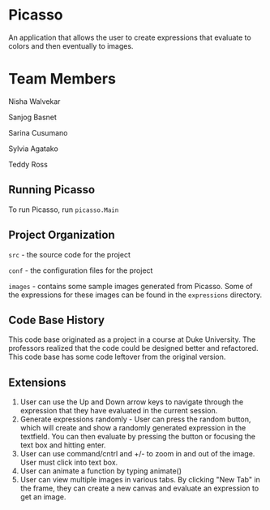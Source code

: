 # Picasso

An application that allows the user to create expressions that
evaluate to colors and then eventually to images.


# Team Members
Nisha Walvekar

Sanjog Basnet

Sarina Cusumano

Sylvia Agatako

Teddy Ross

## Running Picasso

To run Picasso, run `picasso.Main`

## Project Organization

`src` - the source code for the project

`conf` - the configuration files for the project

`images` - contains some sample images generated from Picasso. Some of the expressions for these images can be found in the `expressions` directory.

## Code Base History

This code base originated as a project in a course at Duke University.  The professors realized that the code could be designed better and refactored.  This code base has some code leftover from the original version.

## Extensions
1. User can use the Up and Down arrow keys to navigate through the expression that they have evaluated in the current session.
2. Generate expressions randomly - User can press the random button, which will create and show a randomly generated expression in the textfield. You can then evaluate by pressing the button or focusing the text box and hitting enter.
3. User can use command/cntrl and +/- to zoom in and out of the image. User must click into text box.
4. User can animate a function by typing animate(<expression>)
5. User can view multiple images in various tabs. By clicking "New Tab" in the frame, they can create a new canvas and evaluate an expression to get an image. 
